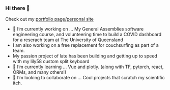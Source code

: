 ### Hi there 👋
Check out my [portfolio page/personal site](https://www.joshjm.github.io/)
- 🔭 I’m currently working on ... My General Assemblies software engineering course, and volunteering time to build a COVID dashboard for a reserach team at The University of Queensland
- I am also working on a free replacement for couchsurfing as part of a team. 
- My passion project of late has been building and getting up to speed with my lily58 custom split keyboard
- 🌱 I’m currently learning ... Vue and plotly. (along with TF, pytorch, react, ORMs, and many others!)
- 👯 I’m looking to collaborate on ... Cool projects that scratch my scientific itch.



<!--
**joshjm/joshjm** is a ✨ _special_ ✨ repository because its `README.md` (this file) appears on your GitHub profile.

Here are some ideas to get you started:

- 🤔 I’m looking for help with ...
- 💬 Ask me about ...
- 📫 How to reach me: ...
- 😄 Pronouns: ...
- ⚡ Fun fact: ...
-->
